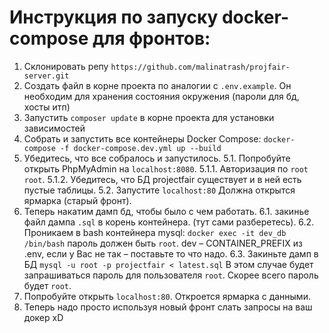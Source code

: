 # Инструкция по запуску docker-compose для фронтов:

1. Склонировать репу `https://github.com/malinatrash/projfair-server.git`
2. Создать файл в корне проекта по аналогии с `.env.example`. Он необходим для хранения состояния окружения (пароли для бд, хосты итп)
3. Запустить `composer update` в корне проекта для установки зависимостей
4. Собрать и запустить все контейнеры Docker Compose: `docker-compose -f docker-compose.dev.yml up --build`
5. Убедитесь, что все собралось и запустилось.
   5.1. Попробуйте открыть PhpMyAdmin на `localhost:8080`.
   5.1.1. Авторизация по `root` `root`.
   5.1.2. Убедитесь, что БД projectfair существует и в ней есть пустые таблицы.
   5.2. Запустите `localhost:80` Должна открытся ярмарка (старый фронт).
6. Теперь накатим дамп бд, чтобы было с чем работать.
   6.1. закинье файл дампа `.sql` в корень контейнера. (тут сами разберетесь).
   6.2. Проникаем в bash контейнера mysql: `docker exec -it dev_db /bin/bash` пароль должен быть `root`. dev – CONTAINER_PREFIX из .env, если у Вас не так – поставьте то что надо.
   6.3. Закиньте дамп в БД `mysql -u root -p projectfair < latest.sql` В этом случае будет запрашиваться пароль для пользователя `root`. Скорее всего пароль будет `root`.
7. Попробуйте открыть `localhost:80`. Откроется ярмарка с данными.
8. Теперь надо просто используя новый фронт слать запросы на ваш докер xD
